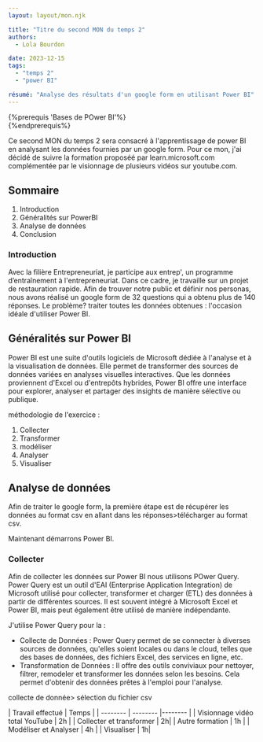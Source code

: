 ```yaml
---
layout: layout/mon.njk

title: "Titre du second MON du temps 2"
authors:
  - Lola Bourdon

date: 2023-12-15
tags: 
  - "temps 2"
  - "power BI"

résumé: "Analyse des résultats d'un google form en utilisant Power BI"
---
```

{%prerequis 'Bases de POwer BI'%}  
{%endprerequis%}

Ce second MON du temps 2 sera consacré à l'apprentissage de power BI en analysant les données fournies par un google form.
Pour ce mon, j'ai décidé de suivre la formation proposéé par learn.microsoft.com complémentée par le visionnage de plusieurs vidéos sur youtube.com. 


## Sommaire 

1. Introduction
2. Généralités sur PowerBI
3. Analyse de données
4. Conclusion

### Introduction

Avec la filière Entrepreneuriat, je participe aux entrep', un programme d’entraînement à l'entrepreneuriat. Dans ce cadre, je travaille sur un projet de restauration rapide. Afin de trouver notre public et définir nos personas, nous avons réalisé un google form de 32 questions qui a obtenu plus de 140 réponses. Le problème? traiter toutes les données obtenues : l'occasion idéale d'utiliser Power BI.

## Généralités sur Power BI

Power BI est une suite d'outils logiciels de Microsoft dédiée à l'analyse et à la visualisation de données. Elle permet de transformer des sources de données variées en analyses visuelles interactives. Que les données proviennent d'Excel ou d'entrepôts hybrides, Power BI offre une interface pour explorer, analyser et partager des insights de manière sélective ou publique.

méthodologie de l'exercice : 

1. Collecter
2. Transformer
3. modéliser
4. Analyser
5. Visualiser

## Analyse de données 

Afin de traiter le google form, la première étape est de récupérer les données au format csv en allant dans les réponses>télécharger au format csv.

Maintenant démarrons Power BI.

### Collecter 

Afin de collecter les données sur Power BI nous utilisons POwer Query.
Power Query est un outil d'EAI (Enterprise Application Integration) de Microsoft utilisé pour collecter, transformer et charger (ETL) des données à partir de différentes sources. Il est souvent intégré à Microsoft Excel et Power BI, mais peut également être utilisé de manière indépendante.

J'utilise Power Query pour la :

- Collecte de Données : Power Query permet de se connecter à diverses sources de données, qu'elles soient locales ou dans le cloud, telles que des bases de données, des fichiers Excel, des services en ligne, etc.
- Transformation de Données : Il offre des outils conviviaux pour nettoyer, filtrer, remodeler et transformer les données selon les besoins. Cela permet d'obtenir des données prêtes à l'emploi pour l'analyse.

collecte de donnée> sélection du fichier csv 




| Travail effectué |  Temps | 
| -------- | -------- |-------- |
| Visionnage vidéo total YouTube  | 2h |
| Collecter et transformer | 2h|
| Autre formation | 1h |
| Modéliser et Analyser | 4h |
| Visualiser | 1h| 

